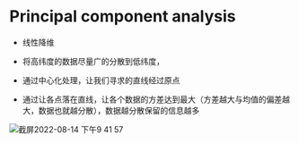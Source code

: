 # Principal component analysis

- 线性降维

- 将高纬度的数据尽量广的分散到低纬度，

- 通过中心化处理，让我们寻求的直线经过原点

- 通过让各点落在直线，让各个数据的方差达到最大（方差越大与均值的偏差越大，数据也就越分散），数据越分散保留的信息越多




![截屏2022-08-14 下午9 41 57](https://user-images.githubusercontent.com/93849914/184564101-ed741de0-a481-42c1-b01d-4adc7d75ae62.png)
